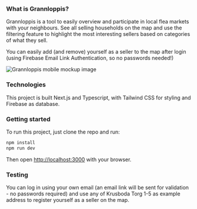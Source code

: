 ### What is Grannloppis?

Grannloppis is a tool to easily overview and participate in local flea markets with your neighbours. See all selling households on the map and use the filtering feature to highlight the most interesting sellers based on categories of what they sell.

You can easily add (and remove) yourself as a seller to the map after login (using Firebase Email Link Authentication, so no passwords needed!)

![Grannloppis mobile mockup image](img/my-mobile-mockup.png)

### Technologies

This project is built Next.js and Typescript, with Tailwind CSS for styling and Firebase as database.

### Getting started

To run this project, just clone the repo and run:

```bash
npm install
npm run dev
```

Then open [http://localhost:3000](http://localhost:3000) with your browser.

### Testing

You can log in using your own email (an email link will be sent for validation - no passwords required) and use any of Krusboda Torg 1-5 as example address to register yourself as a seller on the map.